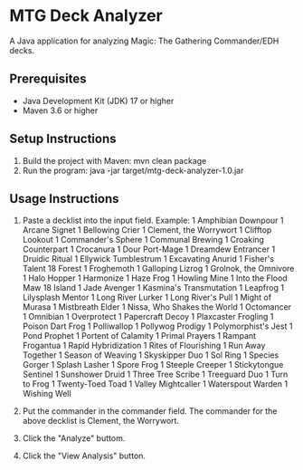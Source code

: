 # MTG Deck Analyzer

A Java application for analyzing Magic: The Gathering Commander/EDH decks.

## Prerequisites

- Java Development Kit (JDK) 17 or higher
- Maven 3.6 or higher

## Setup Instructions

1. Build the project with Maven: mvn clean package
2. Run the program: java -jar target/mtg-deck-analyzer-1.0.jar

## Usage Instructions 
1. Paste a decklist into the input field.
Example: 
1 Amphibian Downpour
1 Arcane Signet
1 Bellowing Crier
1 Clement, the Worrywort
1 Clifftop Lookout
1 Commander's Sphere
1 Communal Brewing
1 Croaking Counterpart
1 Crocanura
1 Dour Port-Mage
1 Dreamdew Entrancer
1 Druidic Ritual
1 Ellywick Tumblestrum
1 Excavating Anurid
1 Fisher's Talent
18 Forest
1 Froghemoth
1 Galloping Lizrog
1 Grolnok, the Omnivore
1 Halo Hopper
1 Harmonize
1 Haze Frog
1 Howling Mine
1 Into the Flood Maw
18 Island
1 Jade Avenger
1 Kasmina's Transmutation
1 Leapfrog
1 Lilysplash Mentor
1 Long River Lurker
1 Long River's Pull
1 Might of Murasa
1 Mistbreath Elder
1 Nissa, Who Shakes the World
1 Octomancer
1 Omnibian
1 Overprotect
1 Papercraft Decoy
1 Plaxcaster Frogling
1 Poison Dart Frog
1 Polliwallop
1 Pollywog Prodigy
1 Polymorphist's Jest
1 Pond Prophet
1 Portent of Calamity
1 Primal Prayers
1 Rampant Frogantua
1 Rapid Hybridization
1 Rites of Flourishing
1 Run Away Together
1 Season of Weaving
1 Skyskipper Duo
1 Sol Ring
1 Species Gorger
1 Splash Lasher
1 Spore Frog
1 Steeple Creeper
1 Stickytongue Sentinel
1 Sunshower Druid
1 Three Tree Scribe
1 Treeguard Duo
1 Turn to Frog
1 Twenty-Toed Toad
1 Valley Mightcaller
1 Waterspout Warden
1 Wishing Well

2. Put the commander in the commander field. The commander for the above decklist is Clement, the Worrywort.
3. Click the "Analyze" buttom.
4. Click the "View Analysis" button.